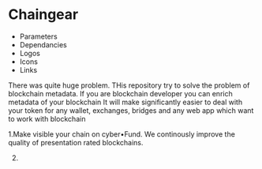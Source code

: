 # Chaingear

- Parameters
- Dependancies
- Logos
- Icons
- Links



There was quite huge problem.
THis repository try to solve the problem of blockchain metadata.
If you are blockchain developer you can enrich metadata of your blockchain
It will make significantly easier to deal with your token for any wallet, exchanges, bridges and any web app which want to work with blockchain

1.Make visible your chain on cyber•Fund. We continously improve the quality of presentation rated blockchains.

2.
